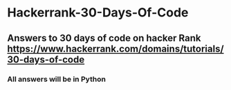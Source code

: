 # Hackerrank-30-Days-Of-Code
## Answers to 30 days of code on hacker Rank  https://www.hackerrank.com/domains/tutorials/30-days-of-code
### All answers will be in Python
